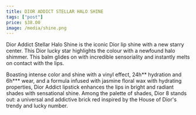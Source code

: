 ```yaml
---
title: DIOR ADDICT STELLAR HALO SHINE
tags: ["post"]
price: $38.00
image: /media/shine.png
---
```

Dior Addict Stellar Halo Shine is the iconic Dior lip shine with a new starry center. This Dior lucky star highlights the colour with a newfound halo shimmer. This balm glides on with incredible sensoriality and instantly melts on contact with the lips.
 
Boasting intense color and shine with a vinyl effect, 24h** hydration and 6h*** wear, and a formula infused with jasmine floral wax with hydrating properties, Dior Addict lipstick enhances the lips in bright and radiant shades with sensational shine. Among the palette of shades, Dior 8 stands out: a universal and addictive brick red inspired by the House of Dior's trendy and lucky number.
